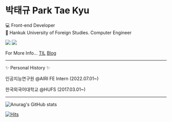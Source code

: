# 박태규 Park Tae Kyu

💻 Front-end Developer<br/>
🏫 Hankuk University of Foreign Studies. Computer Engineer


<img src="https://img.shields.io/badge/javascript-F7DF1E?style=for-the-badge&logo=javascript&logoColor=black"> <img src="https://img.shields.io/badge/vue.js-4FC08D?style=for-the-badge&logo=vue.js&logoColor=white">

For More Info... [TIL](https://ptq124.github.io/TIL/)      [Blog](https://velog.io/@ptq124)

---
✨ Personal History ✨

인공지능연구원 @AIRI FE Intern (2022.07.01~)

한국외국어대학교 @HUFS (2017.03.01~)

---

![Anurag's GitHub stats](https://github-readme-stats.vercel.app/api?username=ptq124&&show_icons=true&theme=tokyonight)


[![Hits](https://hits.seeyoufarm.com/api/count/incr/badge.svg?url=https%3A%2F%2Fgithub.com%2Fptq124%2Fhit-counter&count_bg=%2379C83D&title_bg=%23555555&icon=&icon_color=%23E7E7E7&title=hits&edge_flat=false)](https://hits.seeyoufarm.com)

<!--
**ptq124/ptq124** is a ✨ _special_ ✨ repository because its `README.md` (this file) appears on your GitHub profile.

Here are some ideas to get you started:

- 🔭 I’m currently working on ...
- 🌱 I’m currently learning ...
- 👯 I’m looking to collaborate on ...
- 🤔 I’m looking for help with ...
- 💬 Ask me about ...
- 📫 How to reach me: ...
- 😄 Pronouns: ...
- ⚡ Fun fact: ...
-->
